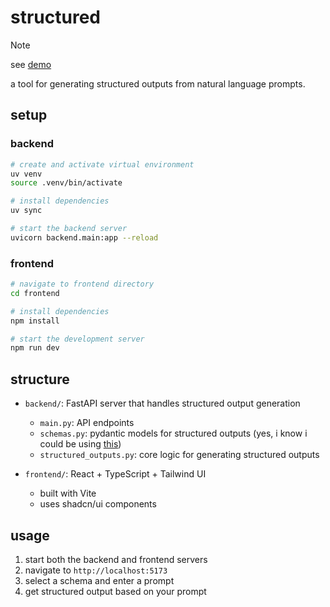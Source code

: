 # structured

> [!NOTE]
> see [demo](https://x.com/Nathan_Nowack/status/1874650896753479902)

a tool for generating structured outputs from natural language prompts.

## setup

### backend
```bash
# create and activate virtual environment
uv venv
source .venv/bin/activate

# install dependencies
uv sync

# start the backend server
uvicorn backend.main:app --reload
```

### frontend
```bash
# navigate to frontend directory
cd frontend

# install dependencies
npm install

# start the development server
npm run dev
```

## structure

- `backend/`: FastAPI server that handles structured output generation
  - `main.py`: API endpoints
  - `schemas.py`: pydantic models for structured outputs (yes, i know i could be using [this](https://docs.pydantic.dev/latest/integrations/datamodel_code_generator/))
  - `structured_outputs.py`: core logic for generating structured outputs

- `frontend/`: React + TypeScript + Tailwind UI
  - built with Vite
  - uses shadcn/ui components

## usage

1. start both the backend and frontend servers
2. navigate to `http://localhost:5173`
3. select a schema and enter a prompt
4. get structured output based on your prompt